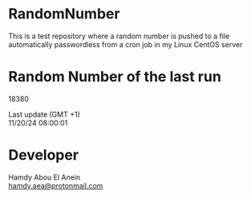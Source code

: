 # RandomNumber    
This is a test repository where a random number is pushed to a file automatically passwordless from a cron job in my Linux CentOS server    
# Random Number of the last run   
18380
      
Last update (GMT +1)    
11/20/24 08:00:01
# Developer    
Hamdy Abou El Anein   
hamdy.aea@protonmail.com

